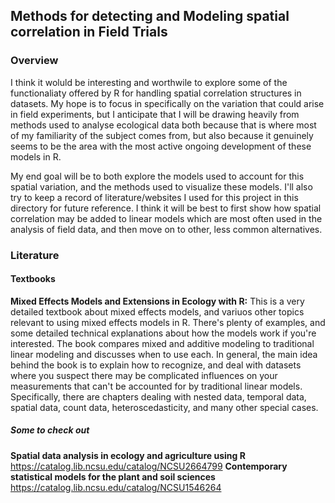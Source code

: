 ## Methods for detecting and Modeling spatial correlation in Field Trials

### Overview
I think it woluld be interesting and worthwile to explore some of the functionaliaty offered by R for handling spatial correlation structures in datasets. My hope is to focus in specifically on the variation that could arise in field experiments, but I anticipate that I will be drawing heavily from methods used to analyse ecological data both because that is where most of my familiarity of the subject comes from, but also because it genuinely seems to be the area with the most active ongoing development of these models in R. 

My end goal will be to both explore the models used to account for this spatial variation, and the methods used to visualize these models. I'll also try to keep a record of literature/websites I used for this project in this directory for future reference. I think it will be best to first show how spatial correlation may be added to linear models which are most often used in the analysis of field data, and then move on to other, less common alternatives.

### Literature
#### Textbooks

**Mixed Effects Models and Extensions in Ecology with R:** This is a very detailed textbook about mixed effects models, and variuos other topics relevant to using mixed effects models in R. There's plenty of examples, and some detailed technical explanations about how the models work if you're interested. The book compares mixed and additive modeling to traditional linear modeling and discusses when to use each. In general, the main idea behind the book is to explain how to recognize, and deal with datasets where you suspect there may be complicated influences on your measurements that can't be accounted for by traditional linear models. Specifically, there are chapters dealing with nested data, temporal data, spatial data, count data, heteroscedasticity, and many other special cases.

##### Some to check out
**Spatial data analysis in ecology and agriculture using R** https://catalog.lib.ncsu.edu/catalog/NCSU2664799
**Contemporary statistical models for the plant and soil sciences** https://catalog.lib.ncsu.edu/catalog/NCSU1546264
